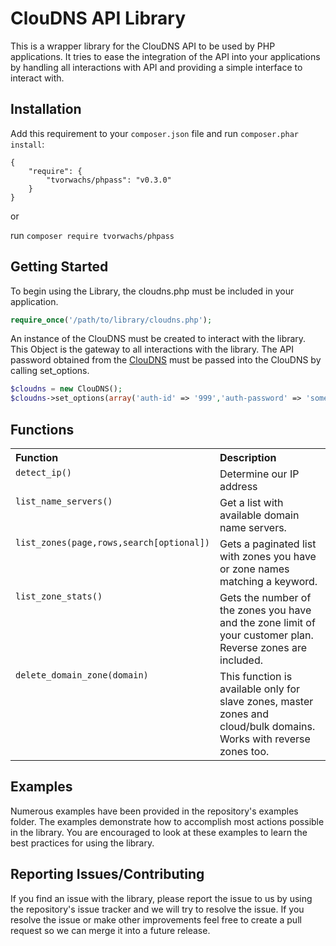 ClouDNS API Library
===============================

This is a wrapper library for the ClouDNS API to be used by PHP applications. It tries to ease the integration of the API into your applications by handling all interactions with API and providing a simple interface to interact with.



Installation
-------------------------------
Add this requirement to your `composer.json` file and run `composer.phar install`:

    {
        "require": {
            "tvorwachs/phpass": "v0.3.0"
        }
    }

or

run `composer require tvorwachs/phpass`

Getting Started
-------------------------------
To begin using the Library, the cloudns.php must be included in your application.

```php
require_once('/path/to/library/cloudns.php');
```

An instance of the ClouDNS must be created to interact with the library. This Object is the gateway to all interactions with the library. The API password obtained from the [ClouDNS](https://www.cloudns.net/api-settings/) must be passed into the ClouDNS by calling set_options.

```php
$cloudns = new ClouDNS();
$cloudns->set_options(array('auth-id' => '999','auth-password' => 'some_password'));
```

Functions
-------------------------------

<table width="100%">
	<tr>
		<th valign="top" width="120px" align="left">Function</th>
		<th valign="top" align="left">Description</th>
	</tr>
	<tr>
		<td valign="top"><code>detect_ip()</code></td>
		<td valign="top">Determine our IP address</td>
	</tr>
	<tr>
		<td valign="top"><code>list_name_servers()</code></td>
		<td valign="top">Get a list with available domain name servers.</td>
	</tr>
	<tr>
		<td valign="top"><code>list_zones(page,rows,search[optional])</code></td>
		<td valign="top">Gets a paginated list with zones you have or zone names matching a keyword.</td>
	</tr>
	<tr>
		<td valign="top"><code>list_zone_stats()</code></td>
		<td valign="top">Gets the number of the zones you have and the zone limit of your customer plan. Reverse zones are included.</td>
	</tr>
	<tr>
		<td valign="top"><code>delete_domain_zone(domain)</code></td>
		<td valign="top">This function is available only for slave zones, master zones and cloud/bulk domains. Works with reverse zones too.</td>
	</tr>
</table>

Examples
-------------------------------
Numerous examples have been provided in the repository's examples folder. The examples demonstrate how to accomplish most actions possible in the library. You are encouraged to look at these examples to learn the best practices for using the library.

Reporting Issues/Contributing
-------------------------------
If you find an issue with the library, please report the issue to us by using the repository's issue tracker and we will try to resolve the issue. If you resolve the issue or make other improvements feel free to create a pull request so we can merge it into a future release.